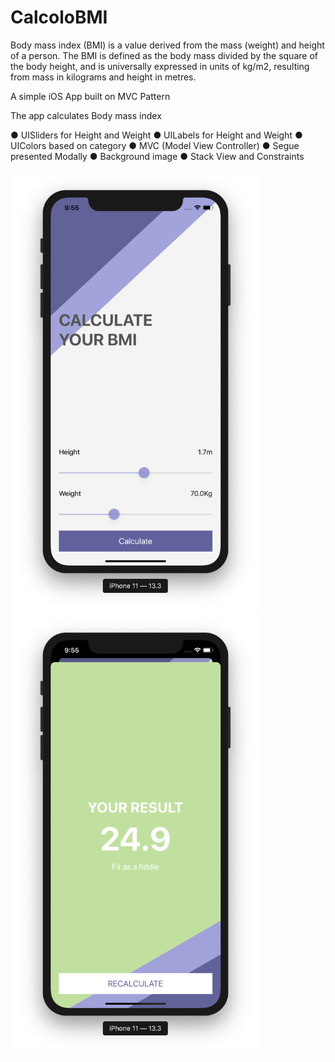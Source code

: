 # CalcoloBMI
Body mass index (BMI) is a value derived from the mass (weight) and height of a person. The BMI is defined as the body mass divided by the square of the body height, and is universally expressed in units of kg/m2, resulting from mass in kilograms and height in metres.

A simple iOS App built on MVC Pattern

The app calculates Body mass index

● UISliders for Height and Weight
● UILabels for Height and Weight
● UIColors based on category
● MVC (Model View Controller)
● Segue presented Modally
● Background image
● Stack View and Constraints


<img src="Documentation/Calculate.png" width="400"/> <img src="Documentation/Result.png" width="400"/>
